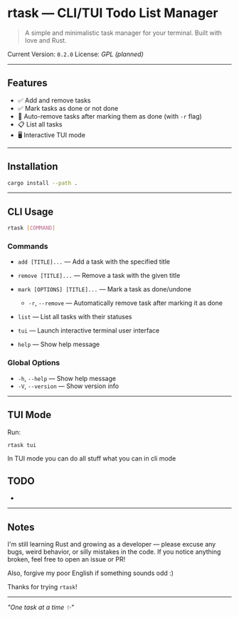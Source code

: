 # rtask — CLI/TUI Todo List Manager

> A simple and minimalistic task manager for your terminal. Built with love and Rust.

Current Version: `0.2.0`
License: *GPL (planned)*

---

## Features

* ✅ Add and remove tasks
* ✅ Mark tasks as done or not done
* 🔁 Auto-remove tasks after marking them as done (with `-r` flag)
* 📋 List all tasks
* 🖥️ Interactive TUI mode

---

## Installation

```sh
cargo install --path .
```

---

## CLI Usage

```sh
rtask [COMMAND]
```

### Commands

* `add [TITLE]...` — Add a task with the specified title
* `remove [TITLE]...` — Remove a task with the given title
* `mark [OPTIONS] [TITLE]...` — Mark a task as done/undone

  * `-r`, `--remove` — Automatically remove task after marking it as done
* `list` — List all tasks with their statuses
* `tui` — Launch interactive terminal user interface
* `help` — Show help message

### Global Options

* `-h`, `--help` — Show help message
* `-V`, `--version` — Show version info

---

## TUI Mode

Run:

```sh
rtask tui
```

In TUI mode you can do all stuff what you can in cli mode



## TODO

*

---

## Notes

I'm still learning Rust and growing as a developer — please excuse any bugs, weird behavior, or silly mistakes in the code. If you notice anything broken, feel free to open an issue or PR!

Also, forgive my poor English if something sounds odd :)

Thanks for trying `rtask`!

---

*"One task at a time ✨"*
